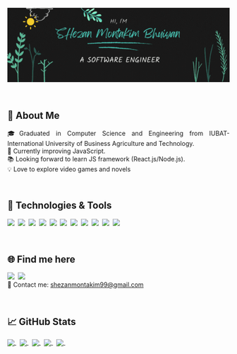 <p align="center">
  <img height="auto" src="shezan03v2.gif">
</p>

<br>

## 🔎 About Me

<p align="justify">
🎓Graduated in Computer Science and Engineering from IUBAT-International University of Business Agriculture and Technology.<br>
🌱 Currently improving JavaScript.<br>
📚 Looking forward to learn JS framework (React.js/Node.js).<br>
💡 Love to explore video games and novels</p>

<br>
    
## 🔧 Technologies & Tools



<img src="https://img.shields.io/badge/HTML5-E34F26?style=for-the-badge&logo=html5&logoColor=white" />&nbsp;
<img src="https://img.shields.io/badge/CSS3-1572B6?style=for-the-badge&logo=css3&logoColor=white" />&nbsp;
<img src="https://img.shields.io/badge/JavaScript-323330?style=for-the-badge&logo=javascript&logoColor=F7DF1E" />&nbsp;
<img src="https://img.shields.io/badge/Java-ED8B00?style=for-the-badge&logo=java&logoColor=white" />&nbsp;
<img src="https://img.shields.io/badge/C%23-239120?style=for-the-badge&logo=c-sharp&logoColor=white" />&nbsp;
<img src="https://img.shields.io/badge/MySQL-005C84?style=for-the-badge&logo=mysql&logoColor=white"/>&nbsp;
<img src="https://img.shields.io/badge/Xampp-F37623?style=for-the-badge&logo=xampp&logoColor=white"/>&nbsp;
<img src="https://img.shields.io/badge/Visual_Studio-5C2D91?style=for-the-badge&logo=visual%20studio&logoColor=white"/>&nbsp;
<img src="https://img.shields.io/badge/Visual_Studio_Code-0078D4?style=for-the-badge&logo=visual%20studio%20code&logoColor=white"/>&nbsp;
<img src="https://img.shields.io/badge/apache%20netbeans-1B6AC6?style=for-the-badge&logo=apache%20netbeans%20IDE&logoColor=white"/>&nbsp;
<img src="https://img.shields.io/badge/GIT-E44C30?style=for-the-badge&logo=git&logoColor=white"/>

<br>

## 🌐 Find me here



<a href="https://www.linkedin.com/in/shezan-montakim-bhuiyan-685424209/"><img src="https://img.shields.io/badge/linkedin-%230077B5.svg?style=for-the-badge&logo=linkedin&logoColor=white"/></a>&nbsp;
<a href="https://www.facebook.com/shezanmontakim.sanim/"><img src="https://img.shields.io/badge/Facebook-2962FF?style=for-the-badge&logo=facebook&logoColor=white"/></a><br>
📱 Contact me: shezanmontakim99@gmail.com

<br>

## &#x1f4c8; GitHub Stats



<a href="https://github.com/Shezan03/Shezan03"><img align="center" src="https://github-profile-summary-cards.vercel.app/api/cards/profile-details?username=shezan03&theme=nord_dark"/>
</a>&nbsp;
<a href="https://github.com/Shezan03/Shezan03"><img align="center" src="https://github-profile-summary-cards.vercel.app/api/cards/stats?username=shezan03&theme=nord_dark"/>
</a>&nbsp;
<a href="https://github.com/Shezan03/Shezan03"><img align="center" src="https://github-profile-summary-cards.vercel.app/api/cards/productive-time?username=shezan03&theme=nord_dark"/>
</a>&nbsp;
<a href="https://github.com/Shezan03/Shezan03"><img align="center" src="https://github-profile-summary-cards.vercel.app/api/cards/repos-per-language?username=shezan03&theme=nord_dark"/>
</a>&nbsp;
<a href="https://github.com/Shezan03/Shezan03"><img align="center" src="https://github-profile-summary-cards.vercel.app/api/cards/most-commit-language?username=shezan03&theme=nord_dark"/>
</a>&nbsp;



<!-- https://media1.giphy.com/media/6gs0IRTrenkoULUIW2/giphy.gif?cid=790b7611068aefb5bc2530f23148628aa726bcb6adc03718&rid=giphy.gif&ct=s -->

<!-- https://media0.giphy.com/media/QWRTFvymri1XABdEFA/giphy.gif -->

<!-- https://media0.giphy.com/media/yDvjFZyratv5FXoVRN/giphy.gif -->
